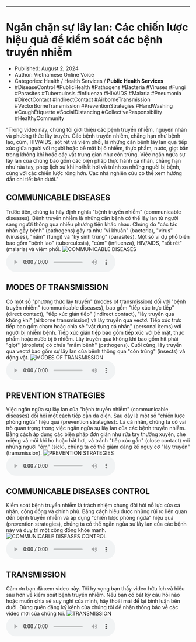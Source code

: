 
---

# Ngăn chặn sự lây lan: Các chiến lược hiệu quả để kiểm soát các bệnh truyền nhiễm

- Published: August 2, 2024
- Author: Vietnamese Online Voice
- Categories: Health / Health Services / **Public Health Services**
- #DiseaseControl #PublicHealth #Pathogens #Bacteria #Viruses #Fungi #Parasites #Tuberculosis #Influenza #HIVAIDS #Malaria #Pneumonia #DirectContact #IndirectContact #AirborneTransmission #VectorBorneTransmission #PreventionStrategies #HandWashing #CoughEtiquette #SocialDistancing #CollectiveResponsibility #HealthyCommunity

"Trong video này, chúng tôi giới thiệu các bệnh truyền nhiễm, nguyên nhân và phương thức lây truyền. Các bệnh truyền nhiễm, chẳng hạn như bệnh lao, cúm, HIV/AIDS, sốt rét và viêm phổi, là những căn bệnh lây lan qua tiếp xúc giữa người với người hoặc bề mặt bị ô nhiễm, thực phẩm, nước, giọt bắn trong không khí hoặc các vật trung gian như côn trùng. Việc ngăn ngừa sự lây lan của chúng bao gồm các biện pháp thực hành cá nhân, chẳng hạn như rửa tay, phép lịch sự khi ho/hắt hơi và tránh xa những người bị bệnh, cùng với các chiến lược rộng hơn. Các nhà nghiên cứu có thể xem hướng dẫn chi tiết bên dưới."


## COMMUNICABLE DISEASES

Trước tiên, chúng ta hãy định nghĩa "bệnh truyền nhiễm" (communicable diseases). Bệnh truyền nhiễm là những căn bệnh có thể lây lan từ người sang người thông qua nhiều phương tiện khác nhau. Chúng do "các tác nhân gây bệnh" (pathogens) gây ra như "vi khuẩn" (bacteria), "virus" (viruses), "nấm" (fungi) và "ký sinh trùng" (parasites). Một số ví dụ phổ biến bao gồm "bệnh lao" (tuberculosis), "cúm" (influenza), HIV/AIDS, "sốt rét" (malaria) và viêm phổi.
![COMMUNICABLE DISEASES](https://http-archiver-apis-production-80.schnworks.com/storage/images/transitions/2024-08-02/transition-3264274904-Montserrat-Medium-512DA8.jpg)
<audio controls>
    <source src="https://http-archiver-apis-production-80.schnworks.com/storage/storage/audio/file-100812690.mp3" type="audio/mpeg">
</audio>



## MODES OF TRANSMISSION

Có một số "phương thức lây truyền" (modes of transmission) đối với "bệnh truyền nhiễm" (communicable diseases), bao gồm "tiếp xúc trực tiếp" (direct contact), "tiếp xúc gián tiếp" (indirect contact), "lây truyền qua không khí" (airborne transmission) và lây truyền qua vectơ. Tiếp xúc trực tiếp bao gồm chạm hoặc chia sẻ "vật dụng cá nhân" (personal items) với người bị nhiễm bệnh. Tiếp xúc gián tiếp bao gồm tiếp xúc với bề mặt, thực phẩm hoặc nước bị ô nhiễm. Lây truyền qua không khí bao gồm hít phải "giọt" (droplets) có chứa "mầm bệnh" (pathogens). Cuối cùng, lây truyền qua vectơ bao gồm sự lây lan của bệnh thông qua "côn trùng" (insects) và động vật.
![MODES OF TRANSMISSION](https://http-archiver-apis-production-80.schnworks.com/storage/images/transitions/2024-08-02/transition-11934077283-Montserrat-Regular-512DA8.jpg)
<audio controls>
    <source src="https://http-archiver-apis-production-80.schnworks.com/storage/storage/audio/file-39464716446.mp3" type="audio/mpeg">
</audio>



## PREVENTION STRATEGIES

Việc ngăn ngừa sự lây lan của "bệnh truyền nhiễm" (communicable diseases) đòi hỏi một cách tiếp cận đa diện. Sau đây là một số "chiến lược phòng ngừa" hiệu quả (prevention strategies):. Là cá nhân, chúng ta có vai trò quan trọng trong việc ngăn ngừa sự lây lan của các bệnh truyền nhiễm. Bằng cách áp dụng các biện pháp đơn giản như rửa tay thường xuyên, che miệng và mũi khi ho hoặc hắt hơi, và tránh "tiếp xúc gần" (close contact) với những người "ốm" (sick), chúng ta có thể giảm đáng kể nguy cơ "lây truyền" (transmission).
![PREVENTION STRATEGIES](https://http-archiver-apis-production-80.schnworks.com/storage/images/transitions/2024-08-02/transition--35987917336-Montserrat-Regular-673AB7.jpg)
<audio controls>
    <source src="https://http-archiver-apis-production-80.schnworks.com/storage/storage/audio/file-11430814839.mp3" type="audio/mpeg">
</audio>



## COMMUNICABLE DISEASES CONTROL

Kiểm soát bệnh truyền nhiễm là trách nhiệm chung đòi hỏi nỗ lực của cá nhân, cộng đồng và chính phủ. Bằng cách hiểu được những rủi ro liên quan đến bệnh truyền nhiễm và áp dụng "chiến lược phòng ngừa" hiệu quả (prevention strategies), chúng ta có thể ngăn ngừa sự lây lan của các bệnh này và duy trì một cộng đồng khỏe mạnh.
![COMMUNICABLE DISEASES CONTROL](https://http-archiver-apis-production-80.schnworks.com/storage/images/transitions/2024-08-02/transition--27650382732-Montserrat-Thin-004895.jpg)
<audio controls>
    <source src="https://http-archiver-apis-production-80.schnworks.com/storage/storage/audio/file-5155012323.mp3" type="audio/mpeg">
</audio>



## TRANSMISSION

Cảm ơn bạn đã xem video này. Tôi hy vọng bạn thấy video hữu ích và hiểu sâu hơn về kiểm soát bệnh truyền nhiễm. Nếu bạn có bất kỳ câu hỏi nào hoặc muốn chia sẻ suy nghĩ của mình, hãy thoải mái để lại bình luận bên dưới. Đừng quên đăng ký kênh của chúng tôi để nhận thông báo về các video mới của chúng tôi.
![TRANSMISSION](https://http-archiver-apis-production-80.schnworks.com/storage/images/transitions/2024-08-02/transition-9856941062-Montserrat-Medium-4A148C.jpg)
<audio controls>
    <source src="https://http-archiver-apis-production-80.schnworks.com/storage/storage/audio/file-25072071788.mp3" type="audio/mpeg">
</audio>

